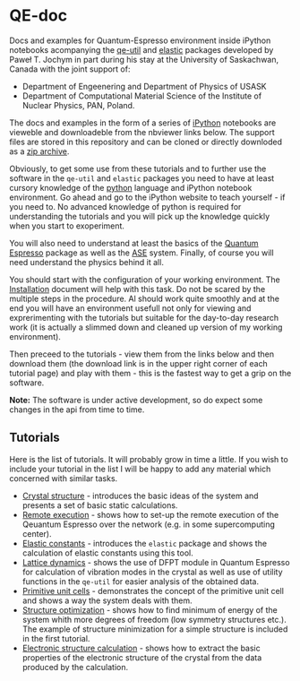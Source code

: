 QE-doc
======

Docs and examples for Quantum-Espresso environment inside iPython notebooks acompanying 
the [qe-util](https://github.com/jochym/Elastic) and [elastic](https://github.com/jochym/Elastic) 
packages developed by Paweł T. Jochym in part during his stay 
at the University of Saskachwan, Canada with the joint support of:

* Department of Engeenering and Department of Physics of USASK 
* Department of Computational Material Science of the Institute of Nuclear Physics, PAN, Poland. 

The docs and examples in the form of a series of [iPython](http://www.ipython.org/) notebooks
are vieweble and downloadeble from the nbviewer links below. The support files are stored in 
this repository and can be cloned or directly downloded as 
a [zip archive](https://github.com/jochym/qe-doc/archive/master.zip).

Obviously, to get some use from these tutorials and to further use the software in 
the `qe-util` and `elastic` packages you need to have at least cursory knowledge of the 
[python](http://www.python.org) language and iPython notebook environment. 
Go ahead and go to the iPython website to teach yourself - if you need to. 
No advanced knowledge of python is required for understanding the tutorials and you will
pick up the knowledge quickly when you start to exoperiment.

You will also need to understand at least the basics of the 
[Quantum Espresso](http://www.quantumespresso.org) package as well as the [ASE](https://wiki.fysik.dtu.dk/ase/) system. 
Finally, of course you will need understand the physics behind it all.

You should start with the configuration of your working environment. 
The [Installation](http://nbviewer.ipython.org/gist/jochym/a7f552e8b1fced1bc996) document will help with this task.
Do not be scared by the multiple steps in the procedure. Al should work quite smoothly and at the end you will have an environment usefull not only for viewing and exprerimenting with the tutorials but suitable for the day-to-day research work (it is actually a slimmed down and cleaned up version of my working environment).

Then preceed to the tutorials - view them from the links below and then download them (the download link is in the upper right corner of each tutorial page) and play with them - this is the fastest way to get a grip on the software.

**Note:** The software is under active development, so do expect some changes in the api from time to time.

Tutorials
---------

Here is the list of tutorials. It will probably grow in time a little. If you wish to include your tutorial in the list I will be happy to add any material which concerned with similar tasks.

* [Crystal structure](http://nbviewer.ipython.org/gist/jochym/603c0d13bc7d3dc8148d) - introduces the basic ideas of the system and presents a set of basic static calculations.
* [Remote execution](http://nbviewer.ipython.org/gist/jochym/d504ce067b99686e4ae8) - shows how to set-up the remote execution of the Qeuantum Espresso over the network (e.g. in some supercomputing center).
* [Elastic constants](http://nbviewer.ipython.org/gist/jochym/5fb472070a272b61f75c) - introduces the `elastic` package and shows the calculation of elastic constants using this tool.
* [Lattice dynamics](http://nbviewer.ipython.org/gist/jochym/f3f37daa4cf1884f02ad) - shows the use of DFPT module in Quantum Espresso for calculation of vibration modes in the crystal as well as use of utility functions in the `qe-util` for easier analysis of the obtained data.
* [Primitive unit cells](http://nbviewer.ipython.org/gist/jochym/d68d81026eed03467d69) - demonstrates the concept of the primitive unit cell and shows a way the system deals with them.
* [Structure optimization](http://nbviewer.ipython.org/gist/jochym/) - shows how to find minimum of energy of the system whith more degrees of freedom (low symmetry structures etc.). The example of structure minimization for a simple structure is included in the first tutorial.
* [Electronic structure calculation](http://nbviewer.ipython.org/gist/jochym/) - shows how to extract the basic properties of the electronic structure of the crystal from the data produced by the calculation.





